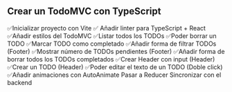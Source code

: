 ## Crear un TodoMVC con TypeScript

✅Inicializar proyecto con Vite
✅ Añadir linter para TypeScript + React
✅Añadir estilos del TodoMVC
✅Listar todos los TODOs
✅Poder borrar un TODO
✅Marcar TODO como completado
✅Añadir forma de filtrar TODOs (Footer)
✅Mostrar número de TODOs pendientes (Footer)
✅Añadir forma de borrar todos los TODOs completados
✅Crear Header con input (Header)
✅Crear un TODO (Header)
✅Poder editar el texto de un TODO (Doble click)
✅Añadir animaciones con AutoAnimate
 Pasar a Reducer
 Sincronizar con el backend